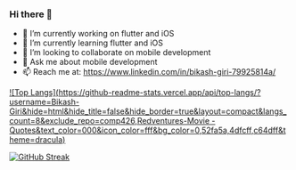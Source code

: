 ### Hi there 👋


- 🔭 I’m currently working on flutter and iOS
- 🌱 I’m currently learning flutter and iOS
- 👯 I’m looking to collaborate on mobile development
- 💬 Ask me about mobile development
- 📫 Reach me at: https://www.linkedin.com/in/bikash-giri-79925814a/


[![Top Langs](https://github-readme-stats.vercel.app/api/top-langs/?username=Bikash-Giri&hide=html&hide_title=false&hide_border=true&layout=compact&langs_count=8&exclude_repo=comp426,Redventures-Movie
-Quotes&text_color=000&icon_color=fff&bg_color=0,52fa5a,4dfcff,c64dff&theme=dracula)](https://github.com/Bikash-Giri/github-readme-stats)

[![GitHub Streak](https://github-readme-streak-stats.herokuapp.com?user=Bikash-Giri&theme=dracula)](https://git.io/streak-stats)




